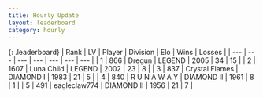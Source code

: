 ```yaml
---
title: Hourly Update
layout: leaderboard
category: hourly
---
```


{: .leaderboard}
| Rank | LV | Player | Division | Elo | Wins | Losses |
| --- | --- | --- | --- | --- | --- | --- |
| <span data-change="0">1</span> | 866 | <span title="ID: 337810">Dregun</span> | LEGEND | <span data-change="0">2005</span> | <span data-change="0">34</span> | <span data-change="0">15</span> |
| <span data-change="0">2</span> | 1607 | <span title="ID: 164871">Luna Child</span> | LEGEND | <span data-change="0">2002</span> | <span data-change="0">23</span> | <span data-change="0">8</span> |
| <span data-change="0">3</span> | 837 | <span title="ID: 163201">Crystal Flames</span> | DIAMOND I | <span data-change="0">1983</span> | <span data-change="0">21</span> | <span data-change="0">5</span> |
| <span data-change="2">4</span> | 840 | <span title="ID: 66144">R U N A W A Y</span> | DIAMOND II | <span data-change="13">1961</span> | <span data-change="1">8</span> | <span data-change="0">1</span> |
| <span data-change="-1">5</span> | 491 | <span title="ID: 518429">eagleclaw774</span> | DIAMOND II | <span data-change="0">1956</span> | <span data-change="0">21</span> | <span data-change="0">7</span> |